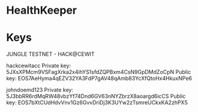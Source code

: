 # HealthKeeper


# Keys

JUNGLE TESTNET - HACK@CEWIT

hackcewitacc
Private key: 5JXsXPMcm9VSFagXrka2x4ihYS1sfdZQPBxm4CsN9GpDMdZoCpN
Public key: EOS7AeHyma4qEZV32YA3FdP7gAV48qAmb83YcXfQtoHx4HkuxNPe6

johndoemd123
Private key: 5J3bbRR6rdMqRW48vbzYf74Dnd6GV63nNYZbrzX8aoargd6icCS
Public key: EOS7bXtCUdHdvVnv1Gz6GvvDriDj3K3UYw2zTsmreUCkxKA2zhPX5